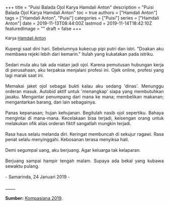 +++
title = "Puisi Balada Ojol Karya Hamdali Anton"
description = "Puisi Balada Ojol Karya Hamdali Anton"
toc = true
authors = ["Hamdali Anton"]
tags = ["Hamdali Anton", "Puisi"]
categories = ["Puisi"]
series = ["Hamdali Anton"]
date = 2019-11-13T08:44:00Z
lastmod = 2019-11-14T18:42:10Z
featuredImage = ""
draft = false
+++

<div style="text-align: justify;">
<div style="font-size: small;">Karya <a href="/authors/hamdali-anton/" target="_blank">Hamdali Anton</a></div><br />
Kupergi saat dini hari. Sebelumnya kukecup pipi putri dan istri. "Doakan aku membawa rejeki lebih dari kemarin." Itulah yang kukatakan pada istriku.<br /><br />Sedari mula aku tak ada niatan jadi ojol. Karena pemutusan hubungan kerja di perusahaan, aku terpaksa menjalani profesi ini. Ojek online, profesi yang lagi marak saat ini. <br /><br />Memakai jaket ojol sebagai bukti kalau aku sedang 'dinas'. Menunggu orderan masuk. Autobid aktif untuk 'menangkap' siapa yang membutuhkan jasaku. Mengantar penumpang dari mana ke mana; membelikan makanan; mengantarkan barang, dan lain sebagainya.<br /><br />Panas kepanasan; hujan kehujanan. Begitulah nasib ojol sepertiku. Bahaya mengintai di mana-mana. Kecelakaan bisa terjadi, keisengan orang untuk melakukan ofik alias orderan fiktif sangatlah mungkin terjadi.<br /><br />Rasa haus selalu melanda diri. Keringat membuncah di sekujur ragawi. Rasa penat selalu menyinggahi. Kebosanan terasa menyiksa hati. <br /><br />Demi segumpal uang, aku berjuang. Agar keluarga tak kelaparan. <br /><br />Berjuang sampai hampir tengah malam. Supaya ada bekal yang kubawa sewaktu pulang.<br /><br />- Samarinda, 24 Januari 2019 -<br /><br />
_____
<br /><br /><b>Sumber:</b> <a href="https://www.kompasiana.com/hamdalianton/5c49b1d2c112fe4cfb285f2a/puisi-balada-ojol" target="_blank">Kompasiana 2019</a>.</div>
